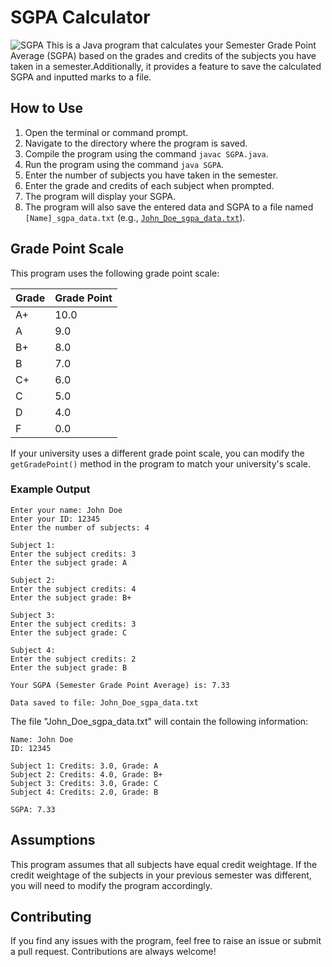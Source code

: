 # SGPA Calculator
![SGPA](https://socialify.git.ci/gautham2k3/SGPA/image?description=1&font=KoHo&language=1&name=1&owner=1&pattern=Charlie%20Brown&stargazers=1&theme=Auto)
This is a Java program that calculates your Semester Grade Point Average (SGPA) based on the grades and credits of the subjects you have taken in a semester.Additionally, it provides a feature to save the calculated SGPA and inputted marks to a file.

## How to Use

1. Open the terminal or command prompt.
2. Navigate to the directory where the program is saved.
3. Compile the program using the command `javac SGPA.java`.
4. Run the program using the command `java SGPA`.
5. Enter the number of subjects you have taken in the semester.
6. Enter the grade and credits of each subject when prompted.
7. The program will display your SGPA.
8. The program will also save the entered data and SGPA to a file named `[Name]_sgpa_data.txt` (e.g., [`John_Doe_sgpa_data.txt`](John_Doe_sgpa_data.txt)).

## Grade Point Scale

This program uses the following grade point scale:

| Grade | Grade Point |
|-------|-------------|
| A+    | 10.0        |
| A     | 9.0         |
| B+    | 8.0         |
| B     | 7.0         |
| C+    | 6.0         |
| C     | 5.0         |
| D     | 4.0         |
| F     | 0.0         |

If your university uses a different grade point scale, you can modify the `getGradePoint()` method in the program to match your university's scale.
### Example Output

```
Enter your name: John Doe
Enter your ID: 12345
Enter the number of subjects: 4

Subject 1:
Enter the subject credits: 3
Enter the subject grade: A

Subject 2:
Enter the subject credits: 4
Enter the subject grade: B+

Subject 3:
Enter the subject credits: 3
Enter the subject grade: C

Subject 4:
Enter the subject credits: 2
Enter the subject grade: B

Your SGPA (Semester Grade Point Average) is: 7.33

Data saved to file: John_Doe_sgpa_data.txt
```

The file "John_Doe_sgpa_data.txt" will contain the following information:

```
Name: John Doe
ID: 12345

Subject 1: Credits: 3.0, Grade: A
Subject 2: Credits: 4.0, Grade: B+
Subject 3: Credits: 3.0, Grade: C
Subject 4: Credits: 2.0, Grade: B

SGPA: 7.33
```

## Assumptions

This program assumes that all subjects have equal credit weightage. If the credit weightage of the subjects in your previous semester was different, you will need to modify the program accordingly.

## Contributing

If you find any issues with the program, feel free to raise an issue or submit a pull request. Contributions are always welcome!

